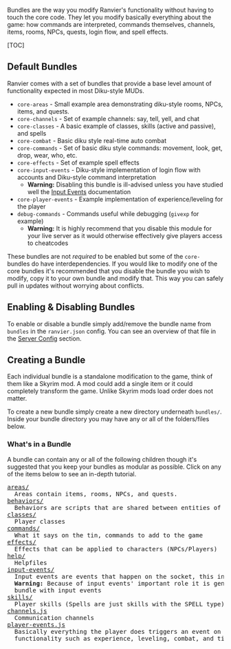 Bundles are the way you modify Ranvier's functionality without having to touch
the core code. They let you modify basically everything about the game: how
commands are interpreted, commands themselves, channels, items, rooms, NPCs,
quests, login flow, and spell effects.

[TOC]

## Default Bundles

Ranvier comes with a set of bundles that provide a base level amount of
functionality expected in most Diku-style MUDs.

* `core-areas` - Small example area demonstrating diku-style rooms, NPCs,
  items, and quests.
* `core-channels` - Set of example channels: say, tell, yell, and chat
* `core-classes` - A basic example of classes, skills (active and passive), and spells
* `core-combat` - Basic diku style real-time auto combat
* `core-commands` - Set of basic diku style commands: movement, look, get, drop, wear, who, etc.
* `core-effects` - Set of example spell effects
* `core-input-events` - Diku-style implementation of login flow with accounts
  and Diku-style command interpretation
    * **Warning:** Disabling this bundle is ill-advised unless you have studied
      well the [Input Events](/extending/input-events.md) documentation
* `core-player-events` - Example implementation of experience/leveling for the player
* `debug-commands` - Commands useful while debugging (`givexp` for example)
    * **Warning:** It is highly recommend that you disable this module for your
      live server as it would otherwise effectively give players access to cheatcodes

These bundles are not _required_ to be enabled but some of the `core-` bundles do have interdependencies. If you would like to modify one of the core bundles it's recommended that you disable the bundle you wish to modify, copy it to your own bundle and modify that. This way you can safely pull in updates without worrying about conflicts.

## Enabling &amp; Disabling Bundles

To enable or disable a bundle simply add/remove the bundle name from `bundles` in the `ranvier.json` config. You can see an overview of that file in the [Server Config](../server_config.md) section.

## Creating a Bundle

Each individual bundle is a standalone modification to the game, think of them
like a Skyrim mod. A mod could add a single item or it could completely
transform the game. Unlike Skyrim mods load order does not matter.

To create a new bundle simply create a new directory underneath `bundles/`. Inside your bundle directory you may have any or all of the folders/files below.

### What's in a Bundle

A bundle can contain any or all of the following children though it's suggested that you keep your bundles as modular as possible. Click on any of the items below to see an in-depth tutorial.

<pre>
<a href="../areas/">areas/</a>
  Areas contain items, rooms, NPCs, and quests.
<a href="../behaviors/">behaviors/</a>
  Behaviors are scripts that are shared between entities of the same type (rooms, items, NPCs)
<a href="../classes/">classes/</a>
  Player classes
<a href="../commands/">commands/</a>
  What it says on the tin, commands to add to the game
<a href="../effects/">effects/</a>
  Effects that can be applied to characters (NPCs/Players)
<a href="../help/">help/</a>
  Helpfiles
<a href="../input-events/">input-events/</a>
  Input events are events that happen on the socket, this involves login and command interpreting.
  <strong>Warning:</strong> Because of input events' important role it is generally not advised to load more than one
  bundle with input events
<a href="../skills/">skills/</a>
  Player skills (Spells are just skills with the SPELL type)
<a href="../channels/">channels.js</a>
  Communication channels
<a href="../player-events/">player-events.js</a>
  Basically everything the player does triggers an event on them that can be attached to and perform
  functionality such as experience, leveling, combat, and time based calculations
</pre>
